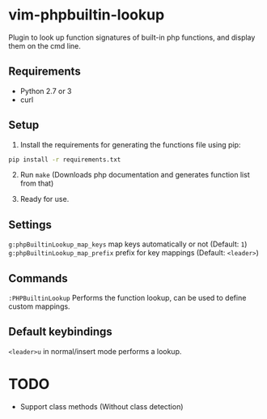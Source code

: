 # vim-phpbuiltin-lookup

Plugin to look up function signatures of built-in php functions, and display them on the cmd line.

## Requirements

* Python 2.7 or 3
* curl

## Setup

1. Install the requirements for generating the functions file using pip:

```bash
pip install -r requirements.txt
```

2. Run `make`
   (Downloads php documentation and generates function list from that)

3. Ready for use.

## Settings

`g:phpBuiltinLookup_map_keys` map keys automatically or not (Default: `1`)
`g:phpBuiltinLookup_map_prefix` prefix for key mappings (Default: `<leader>`)

## Commands

`:PHPBuiltinLookup` Performs the function lookup, can be used to define custom mappings.

## Default keybindings

`<leader>u` in normal/insert mode performs a lookup.

# TODO

* Support class methods (Without class detection)
